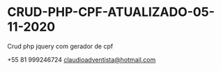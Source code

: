 # CRUD-PHP-CPF-ATUALIZADO-05-11-2020
Crud php jquery com gerador de cpf

+55 81 999246724
claudioadventista@hotmail.com
